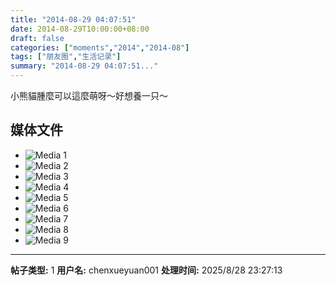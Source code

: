 ```yaml
---
title: "2014-08-29 04:07:51"
date: 2014-08-29T10:00:00+08:00
draft: false
categories: ["moments","2014","2014-08"]
tags: ["朋友圈","生活记录"]
summary: "2014-08-29 04:07:51..."
---
```


小熊貓腫麼可以這麼萌呀～好想養一只～

## 媒体文件

- ![Media 1](/Moments/photos/2014-08-29/201408290407510.jpg)
- ![Media 2](/Moments/photos/2014-08-29/201408290407511.jpg)
- ![Media 3](/Moments/photos/2014-08-29/201408290407512.jpg)
- ![Media 4](/Moments/photos/2014-08-29/201408290407513.jpg)
- ![Media 5](/Moments/photos/2014-08-29/201408290407514.jpg)
- ![Media 6](/Moments/photos/2014-08-29/201408290407515.jpg)
- ![Media 7](/Moments/photos/2014-08-29/201408290407516.jpg)
- ![Media 8](/Moments/photos/2014-08-29/201408290407517.jpg)
- ![Media 9](/Moments/photos/2014-08-29/201408290407518.jpg)

---

**帖子类型:** 1
**用户名:** chenxueyuan001
**处理时间:** 2025/8/28 23:27:13
